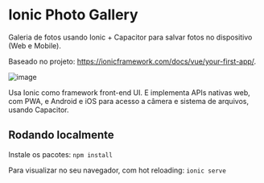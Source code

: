 # Ionic Photo Gallery
Galeria de fotos usando Ionic + Capacitor para salvar fotos no dispositivo (Web e Mobile).

Baseado no projeto: https://ionicframework.com/docs/vue/your-first-app/.

![image](https://user-images.githubusercontent.com/17749414/118579857-385b0080-b765-11eb-9dd1-9501edd881c4.png)

Usa Ionic como framework front-end UI. E implementa APIs nativas web, com PWA, e Android e iOS para acesso a câmera e sistema de arquivos, usando Capacitor. 

## Rodando localmente

Instale os pacotes:
`npm install`

Para visualizar no seu navegador, com hot reloading:
`ionic serve`
